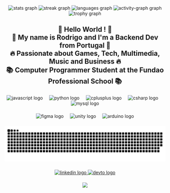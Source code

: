<div align="center">
  <img src="https://github-readme-stats.vercel.app/api?username=Guttojss&hide_title=false&hide_rank=false&show_icons=true&include_all_commits=true&count_private=true&disable_animations=false&theme=radical&locale=en&hide_border=false&order=1" height="150" alt="stats graph"  />
  <img src="https://streak-stats.demolab.com?user=Guttojss&locale=en&mode=daily&theme=radical&hide_border=false&border_radius=5&order=3" height="150" alt="streak graph"  />
  <img src="https://github-readme-stats.vercel.app/api/top-langs?username=Guttojss&locale=en&hide_title=false&layout=compact&card_width=320&langs_count=5&theme=radical&hide_border=false&order=2" height="150" alt="languages graph"  />
  <img src="https://github-readme-activity-graph.vercel.app/graph?username=Guttojss&radius=26&theme=redical&area=true&order=5" height="150" alt="activity-graph graph"  />
  <img src="https://github-profile-trophy.vercel.app?username=Guttojss&theme=radical&column=-1&row=1&margin-w=8&margin-h=8&no-bg=false&no-frame=false&order=4&rank=-?&title=-Followers" height="150" alt="trophy graph"  />
</div>

###

<h2 align="center">👋 Hello World ! 👋<br>
  👾 My name is Rodrigo and I'm a Backend Dev from Portugal 👾<br>
  🔥 Passionate about  Games, Tech, Multimedia, Music and Business 🔥<br>
  📚 Computer Programmer Student at the Fundao Professional School 📚<br>

###

<div align="center">
  <img src="https://cdn.jsdelivr.net/gh/devicons/devicon/icons/javascript/javascript-original.svg" height="40" alt="javascript logo"  />
  <img width="12" />
  <img src="https://cdn.jsdelivr.net/gh/devicons/devicon/icons/python/python-original.svg" height="40" alt="python logo"  />
  <img width="12" />
  <img src="https://cdn.jsdelivr.net/gh/devicons/devicon/icons/cplusplus/cplusplus-original.svg" height="40" alt="cplusplus logo"  />
  <img width="12" />
  <img src="https://cdn.jsdelivr.net/gh/devicons/devicon/icons/csharp/csharp-original.svg" height="40" alt="csharp logo"  />
  <img width="12" />
  <img src="https://cdn.jsdelivr.net/gh/devicons/devicon/icons/mysql/mysql-original.svg" height="40" alt="mysql logo"  />
</div>

###

<div align="center">
  <img src="https://cdn.jsdelivr.net/gh/devicons/devicon/icons/figma/figma-original.svg" height="40" alt="figma logo"  />
  <img width="12" />
  <img src="https://cdn.jsdelivr.net/gh/devicons/devicon/icons/unity/unity-original.svg" height="40" alt="unity logo"  />
  <img width="12" />
  <img src="https://cdn.jsdelivr.net/gh/devicons/devicon/icons/arduino/arduino-original.svg" height="40" alt="arduino logo"  />
</div>

###

<img src="https://raw.githubusercontent.com/Guttojss/Guttojss/wokflows/snake.svg" alt="Snake animation" />

###

<div align="center">
  <a href="https://www.linkedin.com/in/rodrigo-amaro-917b36306/" target="_blank">
    <img src="https://img.shields.io/static/v1?message=LinkedIn&logo=linkedin&label=&color=0077B5&logoColor=white&labelColor=&style=for-the-badge" height="35" alt="linkedin logo"  />
  </a>
  <a href="https://dev.to/Guttojss" target="_blank">
    <img src="https://img.shields.io/static/v1?message=dev.to&logo=dev.to&label=&color=0A0A0A&logoColor=white&labelColor=&style=for-the-badge" height="35" alt="devto logo"  />
  </a>
</div>

###

<div align="center">
  <img src="https://profile-counter.glitch.me/Guttojss/count.svg?"  />
</div>

###
